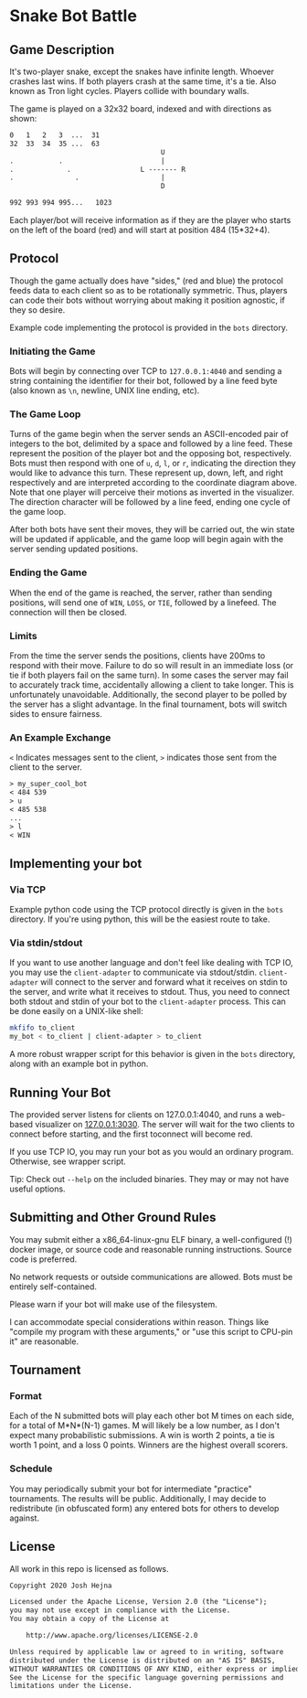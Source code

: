 # Snake Bot Battle

## Game Description

It's two-player snake, except the snakes have infinite length. Whoever crashes last wins. If both players crash at the same time, it's a tie. Also known as Tron light cycles. Players collide with boundary walls.

The game is played on a 32x32 board, indexed and with directions as shown:

```txt
0   1   2   3  ...  31
32  33  34  35 ...  63
                                     U
.           .                        |
.             .                 L ------- R
.               .                    |
                                     D

992 993 994 995...   1023
```

Each player/bot will receive information as if they are the player who starts on the left of the board (red) and will start at position 484 (15\*32+4).

## Protocol

Though the game actually does have "sides," (red and blue) the protocol feeds data to each client so as to be rotationally symmetric. Thus, players can code their bots without worrying about making it position agnostic, if they so desire.

Example code implementing the protocol is provided in the `bots` directory.

### Initiating the Game

Bots will begin by connecting over TCP to `127.0.0.1:4040` and sending a string containing the identifier for their bot, followed by a line feed byte (also known as `\n`, newline, UNIX line ending, etc).

### The Game Loop

Turns of the game begin when the server sends an ASCII-encoded pair of integers to the bot, delimited by a space and followed by a line feed. These represent the position of the player bot and the opposing bot, respectively. Bots must then respond with one of `u`, `d`, `l`, or `r`, indicating the direction they would like to advance this turn. These represent up, down, left, and right respectively and are interpreted according to the coordinate diagram above. Note that one player will perceive their motions as inverted in the visualizer. The direction character will be followed by a line feed, ending one cycle of the game loop.

After both bots have sent their moves, they will be carried out, the win state will be updated if applicable, and the game loop will begin again with the server sending updated positions.

### Ending the Game

When the end of the game is reached, the server, rather than sending positions, will send one of `WIN`, `LOSS`, or `TIE`, followed by a linefeed. The connection will then be closed.

### Limits

From the time the server sends the positions, clients have 200ms to respond with their move. Failure to do so will result in an immediate loss (or tie if both players fail on the same turn).
In some cases the server may fail to accurately track time, accidentally allowing a client to take longer. This is unfortunately unavoidable.
Additionally, the second player to be polled by the server has a slight advantage.
In the final tournament, bots will switch sides to ensure fairness.

### An Example Exchange

`<` Indicates messages sent to the client, `>` indicates those sent from the client to the server.

```txt
> my_super_cool_bot
< 484 539
> u
< 485 538
...
> l
< WIN
```

## Implementing your bot

### Via TCP

Example python code using the TCP protocol directly is given in the `bots` directory.
If you're using python, this will be the easiest route to take.

### Via stdin/stdout

If you want to use another language and don't feel like dealing with TCP IO, you may use the `client-adapter` to communicate via stdout/stdin.
`client-adapter` will connect to the server and forward what it receives on stdin to the server, and write what it receives to stdout.
Thus, you need to connect both stdout and stdin of your bot to the `client-adapter` process. This can be done easily on a UNIX-like shell:

```sh
mkfifo to_client
my_bot < to_client | client-adapter > to_client
```

A more robust wrapper script for this behavior is given in the `bots` directory, along with an example bot in python.

## Running Your Bot

The provided server listens for clients on 127.0.0.1:4040, and runs a web-based visualizer on [127.0.0.1:3030](http://127.0.0.1:3030/).
The server will wait for the two clients to connect before starting, and the first toconnect will become red.

If you use TCP IO, you may run your bot as you would an ordinary program. Otherwise, see wrapper script.

Tip: Check out `--help` on the included binaries. They may or may not have useful options.

## Submitting and Other Ground Rules

You may submit either a x86_64-linux-gnu ELF binary, a well-configured (!) docker image, or source code and reasonable running instructions. Source code is preferred.

No network requests or outside communications are allowed. Bots must be entirely self-contained.

Please warn if your bot will make use of the filesystem.

I can accommodate special considerations within reason. Things like "compile my program with these arguments," or "use this script to CPU-pin it" are reasonable.

## Tournament

### Format

Each of the N submitted bots will play each other bot M times on each side, for a total of M\*N\*(N-1) games. M will likely be a low number, as I don't expect many probabilistic submissions. A win is worth 2 points, a tie is worth 1 point, and a loss 0 points. Winners are the highest overall scorers.

### Schedule

You may periodically submit your bot for intermediate "practice" tournaments. The results will be public. Additionally, I may decide to redistribute (in obfuscated form) any entered bots for others to develop against.

## License

All work in this repo is licensed as follows.

```txt
Copyright 2020 Josh Hejna

Licensed under the Apache License, Version 2.0 (the "License");
you may not use except in compliance with the License.
You may obtain a copy of the License at

    http://www.apache.org/licenses/LICENSE-2.0

Unless required by applicable law or agreed to in writing, software
distributed under the License is distributed on an "AS IS" BASIS,
WITHOUT WARRANTIES OR CONDITIONS OF ANY KIND, either express or implied.
See the License for the specific language governing permissions and
limitations under the License.
```

